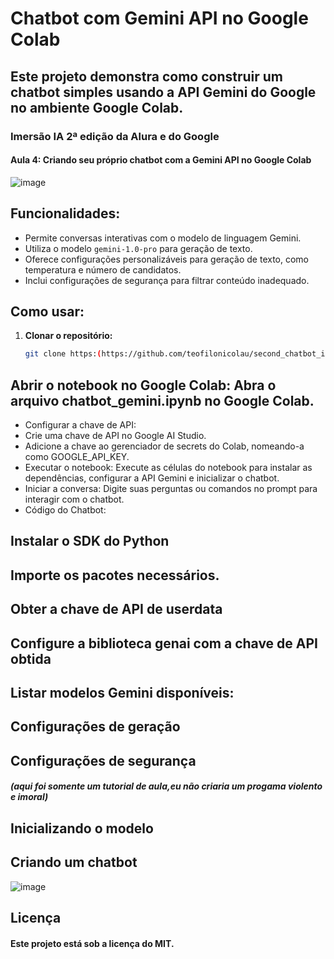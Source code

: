 # Chatbot com Gemini API no Google Colab

## Este projeto demonstra como construir um chatbot simples usando a API Gemini do Google no ambiente Google Colab.
### Imersão IA 2ª edição da Alura e do Google
#### Aula 4: Criando seu próprio chatbot com a Gemini API no Google Colab
![image](https://github.com/teofilonicolau/second_chatbot_ia_gemni/assets/97030160/ddfd0437-bfdc-41f0-815e-fbc9ba05e028)


## Funcionalidades:

* Permite conversas interativas com o modelo de linguagem Gemini.
* Utiliza o modelo `gemini-1.0-pro` para geração de texto.
* Oferece configurações personalizáveis para geração de texto, como temperatura e número de candidatos.
* Inclui configurações de segurança para filtrar conteúdo inadequado.

## Como usar:

1. **Clonar o repositório:**
   ```bash
   git clone https:(https://github.com/teofilonicolau/second_chatbot_ia_gemni.git)

## Abrir o notebook no Google Colab: Abra o arquivo chatbot_gemini.ipynb no Google Colab.
 * Configurar a chave de API:
* Crie uma chave de API no Google AI Studio.
* Adicione a chave ao gerenciador de secrets do Colab, nomeando-a como GOOGLE_API_KEY.
* Executar o notebook: Execute as células do notebook para instalar as dependências, configurar a API Gemini e inicializar o chatbot.
* Iniciar a conversa: Digite suas perguntas ou comandos no prompt para interagir com o chatbot.
* Código do Chatbot:

 ## Instalar o SDK do Python
 
## Importe os pacotes necessários.

## Obter a chave de API de userdata

## Configure a biblioteca genai com a chave de API obtida


## Listar modelos Gemini disponíveis:


## Configurações de geração


## Configurações de segurança

##### (aqui foi somente um tutorial de aula,eu não criaria um progama violento e imoral)

## Inicializando o modelo

## Criando um chatbot

![image](https://github.com/teofilonicolau/second_chatbot_ia_gemni/assets/97030160/7bef0509-ea04-4086-9bbb-4be33ca37e05)

## Licença
#### Este projeto está sob a licença do MIT.


  
